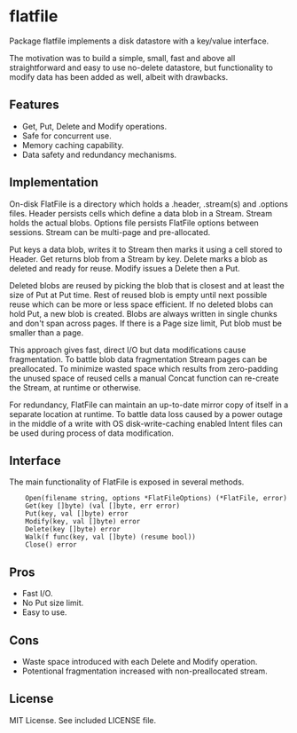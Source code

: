 # flatfile	

Package flatfile implements a disk datastore with a key/value interface. 

The motivation was to build a simple, small, fast and above all straightforward and easy to use no-delete datastore, but functionality to modify data has been added as well, albeit with drawbacks.

## Features

* Get, Put, Delete and Modify operations.
* Safe for concurrent use.
* Memory caching capability.
* Data safety and redundancy mechanisms.

## Implementation

On-disk FlatFile is a directory which holds a .header, .stream(s) and .options files. Header persists cells which define a data blob in a Stream. Stream holds the actual blobs. Options file persists FlatFile options between sessions. Stream can be multi-page and pre-allocated.

Put keys a data blob, writes it to Stream then marks it using a cell stored to Header. Get returns blob from a Stream by key. Delete marks a blob as deleted and ready for reuse. Modify issues a Delete then a Put.

Deleted blobs are reused by picking the blob that is closest and at least the size of Put at Put time. Rest of reused blob is empty until next possible reuse which can be more or less space efficient. If no deleted blobs can hold Put, a new blob is created. Blobs are always written in single chunks and don't span across pages. If there is a Page size limit, Put blob must be smaller than a page.

This approach gives fast, direct I/O but data modifications cause fragmentation. To battle blob data fragmentation Stream pages can be preallocated. To minimize wasted space which results from zero-padding the unused space of reused cells a manual Concat function can re-create the Stream, at runtime or otherwise.

For redundancy, FlatFile can maintain an up-to-date mirror copy of itself in a separate location at runtime. To battle data loss caused by a power outage in the middle of a write with OS disk-write-caching enabled Intent files can be used during process of data modification.

## Interface

The main functionality of FlatFile is exposed in several methods.
```
	Open(filename string, options *FlatFileOptions) (*FlatFile, error)
	Get(key []byte) (val []byte, err error)
	Put(key, val []byte) error
	Modify(key, val []byte) error
	Delete(key []byte) error
	Walk(f func(key, val []byte) (resume bool))
	Close() error
```

## Pros

* Fast I/O.
* No Put size limit.
* Easy to use.

## Cons

* Waste space introduced with each Delete and Modify operation.
* Potentional fragmentation increased with non-preallocated stream.

## License

MIT License. See included LICENSE file.


